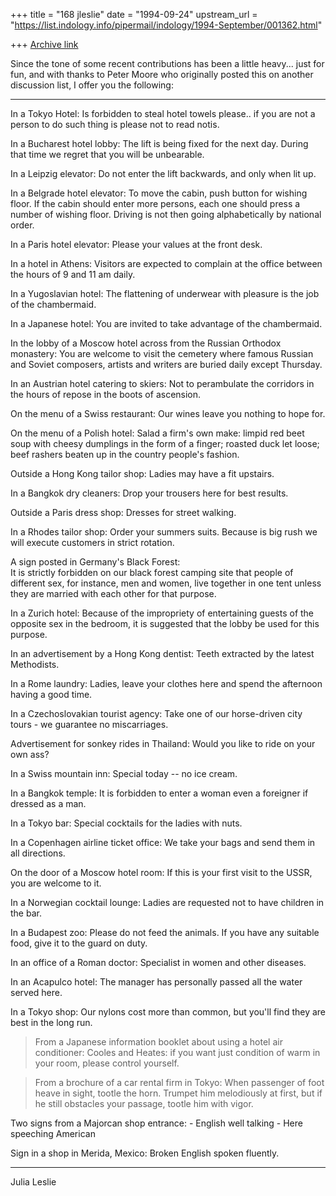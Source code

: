 +++
title = "168 jleslie"
date = "1994-09-24"
upstream_url = "https://list.indology.info/pipermail/indology/1994-September/001362.html"

+++
[Archive link](https://list.indology.info/pipermail/indology/1994-September/001362.html)


Since the tone of some recent contributions has been a little heavy...
just for fun, and with thanks to Peter Moore who originally posted this on
another discussion list, I offer you the following:
   ********************************************************************

In a Tokyo Hotel:
       Is forbidden to steal hotel towels please.. if you are not a 
       person to do such thing is please not to read notis.

In a Bucharest hotel lobby:
       The lift is being fixed for the next day. During that time we
       regret that you will be unbearable.

In a Leipzig elevator:
       Do not enter the lift backwards, and only when lit up.

In a Belgrade hotel elevator:
       To move the cabin, push button for wishing floor. If the cabin
       should enter more persons, each one should press a number of
       wishing floor. Driving is not then going alphabetically by 
       national order.

In a Paris hotel elevator:
       Please your values at the front desk.

In a hotel in Athens:
       Visitors are expected to complain at the office between the 
       hours of 9 and 11 am daily.

In a Yugoslavian hotel:
       The flattening of underwear with pleasure is the job of the
       chambermaid.

In a Japanese hotel:
       You are invited to take advantage of the chambermaid.

In the lobby of a Moscow hotel across from the Russian Orthodox
monastery:
       You are welcome to visit the cemetery where famous Russian and 
       Soviet composers, artists and writers are buried daily except 
       Thursday.

In an Austrian hotel catering to skiers:
       Not to perambulate the corridors in the hours of repose in the 
       boots of ascension.

On the menu of a Swiss restaurant:
       Our wines leave you nothing to hope for.

On the menu of a Polish hotel:
       Salad a firm's own make: limpid red beet soup with cheesy
       dumplings in the form of a finger; roasted duck let loose;
       beef rashers beaten up in the country people's fashion.

Outside a Hong Kong tailor shop:
       Ladies may have a fit upstairs.

In a Bangkok dry cleaners:
       Drop your trousers here for best results.

Outside a Paris dress shop:
       Dresses for street walking.

In a Rhodes tailor shop:
       Order your summers suits. Because is big rush we will execute
       customers in strict rotation.

A sign posted in Germany's Black Forest:  
       It is strictly forbidden on our black forest camping site that
       people of different sex, for instance, men and women, live
       together in one tent unless they are married with each other 
       for that purpose.

In a Zurich hotel:
       Because of the impropriety of entertaining guests of the
       opposite sex in the bedroom, it is suggested that the lobby 
       be used for this purpose.

In an advertisement by a Hong Kong dentist:
       Teeth extracted by the latest Methodists.

In a Rome laundry:
       Ladies, leave your clothes here and spend the afternoon having
       a good time.

In a Czechoslovakian tourist agency:
       Take one of our horse-driven city tours - we guarantee no
       miscarriages.

Advertisement for sonkey rides in Thailand:
       Would you like to ride on your own ass?

In a Swiss mountain inn:
       Special today -- no ice cream.

In a Bangkok temple:
       It is forbidden to enter a woman even a foreigner if dressed
       as a man.

In a Tokyo bar:
       Special cocktails for the ladies with nuts.

In a Copenhagen airline ticket office:
       We take your bags and send them in all directions.

On the door of a Moscow hotel room:
       If this is your first visit to the USSR, you are welcome to it.

In a Norwegian cocktail lounge:
       Ladies are requested not to have children in the bar.

In a Budapest zoo:
       Please do not feed the animals. If you have any suitable food,
       give it to the guard on duty.

In an office of a Roman doctor:
       Specialist in women and other diseases.

In an Acapulco hotel:
       The manager has personally passed all the water served here.

In a Tokyo shop:
       Our nylons cost more than common, but you'll find they are
       best in the long run.

>From a Japanese information booklet about using a hotel air
conditioner:
       Cooles and Heates: if you want just condition of warm in your
       room, please control yourself.

>From a brochure of a car rental firm in Tokyo:
       When passenger of foot heave in sight, tootle the horn.
       Trumpet him melodiously at first, but if he still obstacles
       your passage, tootle him with vigor.

Two signs from a Majorcan shop entrance:
       -  English well talking
       -  Here speeching American

Sign in a shop in Merida, Mexico:
       Broken English spoken fluently.

----
Julia Leslie








